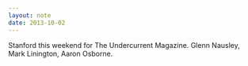 ```yaml
---
layout: note
date: 2013-10-02
---
```


Stanford this weekend for The Undercurrent Magazine. Glenn Nausley, Mark Linington, Aaron Osborne.
